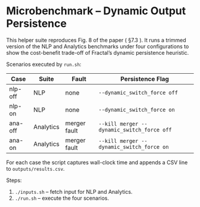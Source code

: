 # Microbenchmark – Dynamic Output Persistence

This helper suite reproduces Fig. 8 of the paper ( §7.3 ).  It runs a trimmed version of the NLP and Analytics benchmarks under four configurations to show the cost-benefit trade-off of Fractal’s dynamic persistence heuristic.

Scenarios executed by `run.sh`:

| Case | Suite | Fault | Persistence Flag |
|------|-------|-------|------------------|
| nlp-off | NLP | none | `--dynamic_switch_force off` |
| nlp-on  | NLP | none | `--dynamic_switch_force on`  |
| ana-off | Analytics | merger fault | `--kill merger --dynamic_switch_force off` |
| ana-on  | Analytics | merger fault | `--kill merger --dynamic_switch_force on`  |

For each case the script captures wall-clock time and appends a CSV line to `outputs/results.csv`.

Steps:
1. `./inputs.sh` – fetch input for NLP and Analytics.
2. `./run.sh`   – execute the four scenarios.